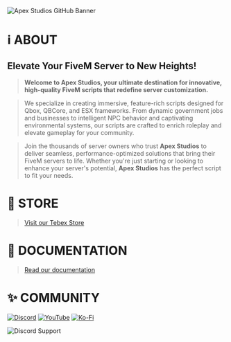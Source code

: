 ![Apex Studios GitHub Banner](https://i.imgur.com/u0tYji4.png)

# ℹ️ ABOUT
## Elevate Your FiveM Server to New Heights!
> **Welcome to Apex Studios, your ultimate destination for innovative, high-quality FiveM scripts that redefine server customization.**

> We specialize in creating immersive, feature-rich scripts designed for Qbox, QBCore, and ESX frameworks. From dynamic government jobs and businesses to intelligent NPC behavior and captivating environmental systems, our scripts are crafted to enrich roleplay and elevate gameplay for your community.

> Join the thousands of server owners who trust **Apex Studios** to deliver seamless, performance-optimized solutions that bring their FiveM servers to life. Whether you're just starting or looking to enhance your server's potential, **Apex Studios** has the perfect script to fit your needs.

# 🛒 STORE
> [Visit our Tebex Store](https://fivem.apx-studios.com/)

# 📝 DOCUMENTATION
> [Read our documentation](https://docs.apx-studios.com/api)

# ✨ COMMUNITY
[![Discord](https://img.shields.io/badge/Discord-%237289DA.svg?style=for-the-badge&logo=discord&logoColor=white)](https://discord.gg/apexstudios)
[![YouTube](https://img.shields.io/badge/YouTube-%23FF0000.svg?style=for-the-badge&logo=YouTube&logoColor=white)](https://www.youtube.com/@apexstudiosyt)
[![Ko-Fi](https://img.shields.io/badge/Ko--fi-F16061?style=for-the-badge&logo=ko-fi&logoColor=white)](https://ko-fi.com/aqade)

![Discord Support](https://i.imgur.com/X3LC7Hl.png)
